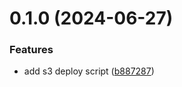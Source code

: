 # 0.1.0 (2024-06-27)

### Features

- add s3 deploy script ([b887287](https://github.com/ever-dev/npm-library-boilerplate/commit/b887287f6c85138cecf291ea8be67d3721cb03b0))
